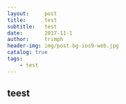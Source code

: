 ```yaml
---
layout:     post
title:      test
subtitle:   test
date:       2017-11-1
author:     trimph
header-img: img/post-bg-ios9-web.jpg
catalog: true
tags:
    - test
---
```

teest
---
